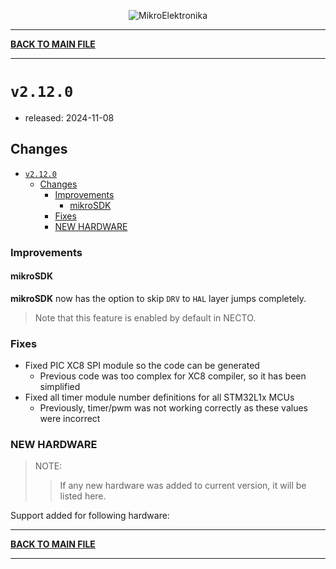 <p align="center">
  <img src="http://www.mikroe.com/img/designs/beta/logo_small.png?raw=true" alt="MikroElektronika"/>
</p>

---

**[BACK TO MAIN FILE](../../changelog.md)**

---

# `v2.12.0`

+ released: 2024-11-08

## Changes

+ [`v2.12.0`](#v2120)
  + [Changes](#changes)
    + [Improvements](#improvements)
      + [mikroSDK](#mikrosdk)
    + [Fixes](#fixes)
    + [NEW HARDWARE](#new-hardware)

### Improvements

#### mikroSDK

**mikroSDK** now has the option to skip `DRV` to `HAL` layer jumps completely.

> Note that this feature is enabled by default in NECTO.

### Fixes

+ Fixed PIC XC8 SPI module so the code can be generated
  + Previous code was too complex for XC8 compiler, so it has been simplified
+ Fixed all timer module number definitions for all STM32L1x MCUs
  + Previously, timer/pwm was not working correctly as these values were incorrect

### NEW HARDWARE

> NOTE:
>> If any new hardware was added to current version, it will be listed here.

Support added for following hardware:

---

**[BACK TO MAIN FILE](../../changelog.md)**

---
